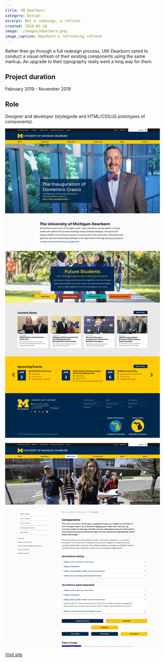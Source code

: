 ```yaml
---
title: UM Dearborn
category: Design
excerpt: Not a redesign, a refresh.
created: 2020-02-18
image: ./images/dearborn.png
image_caption: Dearborn's refreshing refresh
---
```

Rather than go through a full redesign process, UM-Dearborn opted to conduct a visual refresh of their existing components using the same markup. An upgrade to their typography really went a long way for them.

## Project duration

February 2019 - November 2019

## Role

Designer and developer (styleguide and HTML/CSS/JS prototypes of components).

![Home page of UM Dearborn](./images/dearborn-home.jpg)

![Some components for Dearborn](./images/dearborn-components.jpg)

[Visit site](https://umdearborn.edu/)